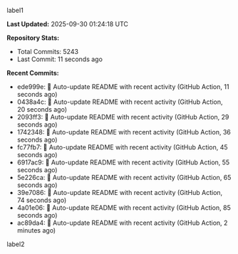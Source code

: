 
label1 
<!-- ACTIVITY_START -->
**Last Updated:** 2025-09-30 01:24:18 UTC

**Repository Stats:**
- Total Commits: 5243
- Last Commit: 11 seconds ago

**Recent Commits:**
- ede999e: 🤖 Auto-update README with recent activity (GitHub Action, 11 seconds ago)
- 0438a4c: 🤖 Auto-update README with recent activity (GitHub Action, 20 seconds ago)
- 2093ff3: 🤖 Auto-update README with recent activity (GitHub Action, 29 seconds ago)
- 1742348: 🤖 Auto-update README with recent activity (GitHub Action, 36 seconds ago)
- fc77fb7: 🤖 Auto-update README with recent activity (GitHub Action, 45 seconds ago)
- 6917ac9: 🤖 Auto-update README with recent activity (GitHub Action, 55 seconds ago)
- 5e226ca: 🤖 Auto-update README with recent activity (GitHub Action, 65 seconds ago)
- 39e7086: 🤖 Auto-update README with recent activity (GitHub Action, 74 seconds ago)
- 4a01e06: 🤖 Auto-update README with recent activity (GitHub Action, 85 seconds ago)
- ac89da4: 🤖 Auto-update README with recent activity (GitHub Action, 2 minutes ago)
<!-- ACTIVITY_END -->

label2
